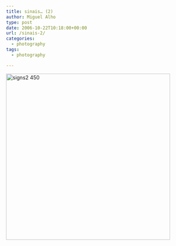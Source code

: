 ```yaml
---
title: sinais… (2)
author: Miguel Alho
type: post
date: 2006-10-22T10:18:00+00:00
url: /sinais-2/
categories:
  - photography
tags:
  - photography

---
```

[<img src="http://static.flickr.com/104/276025789_5f87eaceee.jpg" width="450" height="455" alt="signs2 450" />][1]

 [1]: http://www.flickr.com/photos/mytymyky/276025789/ "Photo Sharing"